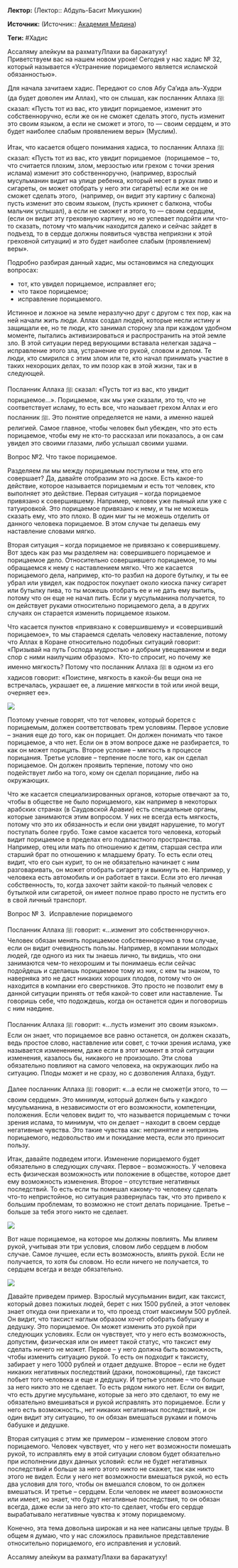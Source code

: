 **Лектор:** (Лектор:: Абдуль-Басит Микушкин)

**Источник:** (Источник:: [Академия Медина](https://web.medinaschool.org/school/))

**Теги:** #Хадис

Ассаляму алейкум ва рахматуЛлахи ва баракатуху!  
Приветствуем вас на нашем новом уроке! Сегодня у нас хадис № 32, который называется «Устранение порицаемого является исламской обязанностью».


Для начала зачитаем хадис. Передают со слов Абу Са’ида аль-Худри (да будет доволен им Аллах), что он слышал, как посланник Аллаха ﷺ сказал: «Пусть тот из вас, кто увидит порицаемоe, изменит этo собственноручно, если же он не сможет сделать этого, пусть изменит это своим языком, а если не сможет и этого, то — своим сердцем, и это будет наиболее слабым проявлением веры» (Муслим).


Итак, что касается общего понимания хадиса, то посланник Аллаха ﷺ сказал: «Пусть тот из вас, кто увидит порицаемоe  (порицаемое – то, что считается плохим, злом, мерзостью или грехом с точки зрения ислама) изменит этo собственноручно, (например, взрослый мусульманин видит на улице ребенка, который несет в руках пиво и сигареты, он может отобрать у него эти сигареты) если же он не сможет сделать этого,  (например, он видит эту картину с балкона) пусть изменит это своим языком, (пусть крикнет с балкона, чтобы мальчик услышал), а если не сможет и этого, то — своим сердцем, (если он видит эту греховную картину, но не успевает подойти или что-то сказать, потому что мальчик находится далеко и сейчас зайдет в подъезд, то в сердце должны появиться чувства неприязни к этой греховной ситуации) и это будет наиболее слабым (проявлением) веры».


Подробно разбирая данный хадис, мы остановимся на следующих вопросах:


* тот, кто увидел порицаемое, исправляет его;
* что такое порицаемое;
* исправление порицаемого.


Истинное и ложное на земле неразлучно друг с другом с тех пор, как на ней начали жить люди. Аллах создал людей, которые несли истину и защищали ее, но те люди, кто занимал сторону зла при каждом удобном моменте, пытались активизироваться и распространить на этой земле зло. В этой ситуации перед верующими вставала нелегкая задача – исправление этого зла, устранение его рукой, словом и делом. Те люди, кто смирился с этим злом или те, кто начал принимать участие в таких нехороших делах, то им позор как в этой жизни, так и в следующей.


Посланник Аллаха ﷺ сказал: «Пусть тот из вас, кто увидит порицаемоe…». Порицаемое, как мы уже сказали, это то, что не соответствует исламу, то есть все, что называет грехом Аллах и его посланник ﷺ. Это понятие определяется не нами, а именно нашей религией. Самое главное, чтобы человек был убежден, что это есть порицаемое, чтобы ему не кто-то рассказал или показалось, а он сам увидел это своими глазами, либо услышал своими ушами.


Вопрос №2. Что такое порицаемое.


Разделяем ли мы между порицаемым поступком и тем, кто его совершает? Да, давайте отобразим это на доске. Есть какое-то действие, которое называется порицаемым и есть тот человек, кто выполняет это действие. Первая ситуация – когда порицаемое привязано к совершившему. Например, человек уже пьяный или уже с татуировкой. Это порицаемое привязано к нему, и ты не можешь сказать ему, что это плохо. В один миг ты не можешь отделить от данного человека порицаемое. В этом случае ты делаешь ему наставление словами мягко.


Вторая ситуация – когда порицаемое не привязано к совершившему. Вот здесь как раз мы разделяем на: совершившего порицаемое и порицаемое дело. Относительно совершившего порицаемое, то мы обращаемся к нему с наставлением мягко. Что же касается порицаемого дела, например, кто-то разбил на дороге бутылку, и ты ее убрал или увидел, как подросток покупает около киоска пачку сигарет или бутылку пива, то ты можешь отобрать ее и не дать ему выпить, потому что он еще не начал пить. Если у мусульманина получается, то он действует руками относительно порицаемого дела, а в других случаях он старается изменить порицаемое языком.


Что касается пунктов «привязано к совершившему» и «совершивший порицаемое», то мы стараемся сделать человеку наставление, потому что Аллах в Коране относительно подобных ситуаций говорит: «Призывай на путь Господа мудростью и добрым увещеванием и веди спор с ними наилучшим образом».  Кто-то спросит, но почему же именно мягкость? Потому что посланник Аллаха ﷺ в одном из его хадисов говорит: «Поистине, мягкость в какой-бы вещи она не встречалась, украшает ее, а лишение мягкости в той или иной вещи, очерняет ее».


![](https://medinaschool.org/files/images/2020/01/448454ff6626aeb6a90586419ee6b2ff.jpg)


Поэтому ученые говорят, что тот человек, который борется с порицаемым, должен соответствовать трем условиям. Первое условие – знания еще до того, как он порицает. Он должен понимать что такое порицаемое, а что нет. Если он в этом вопросе даже не разбирается, то как он может порицать. Второе условие – мягкость в процессе порицания. Третье условие – терпение после того, как он сделал порицаемое. Он должен проявить терпение, потому что оно подействует либо на того, кому он сделал порицание, либо на окружающих.


Что же касается специализированных органов, которые отвечают за то, чтобы в обществе не было порицаемого, как например в некоторых арабских странах (в Саудовской Аравии) есть специальные органы, которые занимаются этим вопросом. У них не всегда есть мягкость, потому что это их обязанность и если они увидят нарушение, то могут поступать более грубо. Тоже самое касается того человека, который видит порицаемое в пределах его подвластного пространства. Например, отец или мать по отношению к детям, старшая сестра или старший брат по отношению к младшему брату. То есть если отец видит, что его сын курит, то он не обязательно начинает с ним разговаривать, он может отобрать сигарету и выкинуть ее. Например, у человека есть автомобиль и он работает в такси. Если это его личная собственность, то, когда захочет зайти какой-то пьяный человек с бутылкой или сигаретой, он имеет полное право просто не пустить его в свой личный транспорт.


Вопрос № 3.  Исправление порицаемого


Посланник Аллаха ﷺ говорит: «…изменит этo собственноручно». Человек обязан менять порицаемое собственноручно в том случае, если он видит очевидность пользы. Например, в компании молодых людей, где одного из них ты знаешь лично, ты видишь, что они занимаются чем-то нехорошим и ты понимаешь если сейчас подойдешь и сделаешь порицаемое тому из них, с кем ты знаком, то наверняка это не даст никаких хороших плодов, потому что он находится в компании его сверстников. Это просто не позволит ему в данной ситуации принять от тебя какой-то совет или наставление. Ты говоришь себе, что подождешь, когда он останется один и поговоришь с ним наедине.


Посланник Аллаха ﷺ говорит: «…пусть изменит это своим языком». Если он знает, что порицаемое все равно останется, он должен сказать, ведь простое слово, наставление или совет, с точки зрения ислама, уже называется изменением, даже если в этот момент в этой ситуации изменения, казалось бы, никакого не произошло. Эти слова обязательно повлияют на самого человека, на окружающих либо на ситуацию. Плоды может и не сразу, но с дозволения Аллаха, будут.


Далее посланник Аллаха ﷺ говорит: «…а если не сможет(и этого, то — своим сердцем». Это минимум, который должен быть у каждого мусульманина, в независимости от его возможности, компетенции, положения. Если человек видит то, что называется порицаемым с точки зрения ислама, то минимум, что он делает – находит в своем сердце негативные чувства. Это такие чувства как: непринятие и неприязнь порицаемого, недовольство им и покидание места, если это приносит пользу.


Итак, давайте подведем итоги. Изменение порицаемого будет обязательно в следующих случаях. Первое – возможность. У человека есть физическая возможность или положение в обществе, которое дает ему возможность изменения. Второе – отсутствие негативных последствий. То есть если ты помешал какому-то человеку сделать что-то непристойное, но ситуация развернулась так, что это привело к большим проблемам, то возможно не стоит делать порицание. Третье – больше за тебя этого никто не сделает.


![](https://medinaschool.org/files/images/2020/01/29a736edada2e2b019614fff3407b5e1.jpg)


Вот наше порицаемое, на которое мы должны повлиять. Мы влияем рукой, учитывая эти три условия, словом либо сердцем в любом случае. Самое лучшее, если есть возможность, влиять рукой. Если не получается, то хотя бы словом. Но если ничего не получается, то сердцем всегда и везде обязательно.


![](https://medinaschool.org/files/images/2020/01/e2567ff8d3c6a949565cb7f1388309e9.jpg)


Давайте приведем пример. Взрослый мусульманин видит, как таксист, который довез пожилых людей, берет с них 1500 рублей, а этот человек знает откуда они приехали и то, что проезд стоит максимум 500 рублей. Он видит, что таксист наглым образом хочет обобрать бабушку и дедушку. Это порицаемое. Он может изменить это рукой при следующих условиях. Если он чувствует, что у него есть возможность, допустим, физическая или он имеет такой статус, что таксист ему сделать ничего не может. Первое – у него должна быть возможность, чтобы изменить ситуацию рукой. То есть он подходит к таксисту, забирает у него 1000 рублей и отдает дедушке. Второе – если не будет никаких негативных последствий (драки, поножовщины), где таксист побьет того человека и еще и дедушку. И третье условие – что больше за него никто это не сделает. То есть рядом никого нет. Если он видит, что есть другие мусульмане, которые за него это сделают, то ему не обязательно вмешиваться и рукой исправлять это порицаемое. Если у него есть возможность., нет никаких негативных последствий, и он один видит эту ситуацию, то он обязан вмешаться руками и помочь бабушке и дедушке.


Вторая ситуация с этим же примером – изменение словом этого порицаемого. Человек чувствует, что у него нет возможности помешать рукой, то исправлять ему в этой ситуации словом будет обязательно при исполнении двух данных условий: если не будет негативных последствий и больше за него этого никто не скажет, так как никто этого не видел. Если у него нет возможности вмешаться рукой, но есть два условия для того, чтобы он вмешался словом, то он должен вмешаться. И третье – сердцем. Если человек не имеет возможности или имеет, но знает, что будут негативные последствия, то он обязан всегда, даже если за него это кто-то сделает, чтобы его сердце вырабатывало негативные чувства к этому порицаемому.


Конечно, эта тема довольна широкая и на нее написаны целые труды. В общем я думаю, что у нас сложилось правильное представление относительно порицаемого, его исправления и условий.


Ассаляму алейкум ва рахматуЛлахи ва баракатуху!

